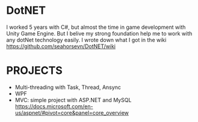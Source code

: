 # DotNET
I worked 5 years with C#, but almost the time in game development with Unity Game Engine. But I belive my strong foundation help me to work with any dotNet technology easily. I wrote down what I got in the wiki
https://github.com/seahorsevn/DotNET/wiki
# PROJECTS
* Multi-threading with Task, Thread, Ansync
* WPF
* MVC: simple project with ASP.NET and MySQL
https://docs.microsoft.com/en-us/aspnet/#pivot=core&panel=core_overview
